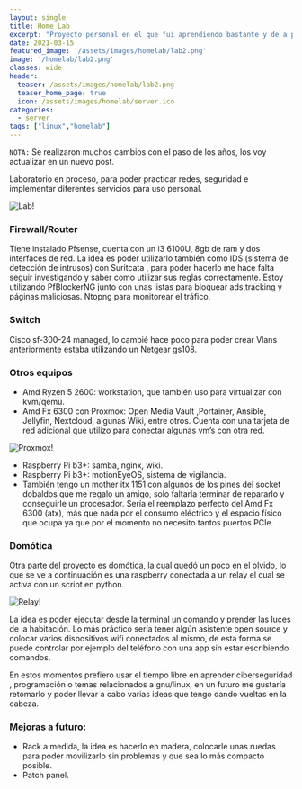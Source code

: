 ```yaml
---
layout: single
title: Home Lab
excerpt: "Proyecto personal en el que fui aprendiendo bastante y de a poco voy agregando hardware, modificando o instalando nuevos servicios. La idea es también poder hostear las aplicaciones web que vaya creando a medida que voy aprendiendo mejor los frameworks e incorporando nuevas tecnologías."
date: 2021-03-15
featured_image: '/assets/images/homelab/lab2.png'
image: '/homelab/lab2.png'
classes: wide
header:
  teaser: /assets/images/homelab/lab2.png
  teaser_home_page: true
  icon: /assets/images/homelab/server.ico
categories:
  - server
tags: ["linux","homelab"]
---
```


`NOTA:` Se realizaron muchos cambios con el paso de los años, los voy actualizar en un nuevo post.

Laboratorio en proceso, para poder practicar redes, seguridad e implementar diferentes servicios para uso personal.

![Lab!](/images/homelab/lab2.png)


<!-- <img src = "/homelab/lab2.png"> -->

### Firewall/Router

Tiene instalado Pfsense, cuenta con un i3 6100U, 8gb de ram y dos interfaces de red. La idea es poder utilizarlo también como IDS (sistema de detección de intrusos) con Suritcata , para poder hacerlo me hace falta seguir investigando y saber como utilizar sus reglas correctamente. Estoy utilizando PfBlockerNG junto con unas listas para bloquear ads,tracking y páginas maliciosas. Ntopng para monitorear el tráfico.

### Switch

Cisco sf-300-24 managed, lo cambié hace poco para poder crear Vlans anteriormente estaba utilizando un Netgear gs108.

### Otros equipos

- Amd Ryzen 5 2600: workstation, que también uso para virtualizar con kvm/qemu.
- Amd Fx 6300 con Proxmox: Open Media Vault ,Portainer, Ansible, Jellyfin, Nextcloud, algunas Wiki, entre otros. Cuenta con una tarjeta de red adicional que utilizo para conectar algunas vm’s con otra red.


![Proxmox!](/images/homelab/proxmox-vm.png)


- Raspberry Pi b3+: samba, nginx, wiki. 
- Raspberry Pi b3+: motionEyeOS, sistema de vigilancia.
- También tengo un mother itx 1151 con algunos de los pines del socket dobaldos que me regalo un amigo, solo faltaría terminar de repararlo y conseguirle un procesador. Sería el reemplazo perfecto del Amd Fx 6300 (atx), más que nada por el consumo eléctrico y el espacio físico que ocupa ya que por el momento no necesito tantos puertos PCIe.



### Domótica

Otra parte del proyecto es domótica, la cual quedó un poco en el olvido, lo que se ve a continuación es una raspberry conectada a un relay el cual se activa con un script en python. 

![Relay!](/images/homelab/relay6.gif)

La idea es poder ejecutar desde la terminal un comando y prender las luces de la habitación. Lo más práctico sería tener algún asistente open source y colocar varios dispositivos wifi conectados al mismo, de esta forma se puede controlar por ejemplo del teléfono con una app sin estar escribiendo comandos.

En estos momentos prefiero usar el tiempo libre en aprender ciberseguridad , programación o temas relacionados a gnu/linux, en un futuro me gustaría retomarlo y poder llevar a cabo varias ideas que tengo dando vueltas en la cabeza.

### Mejoras a futuro: 

- Rack a medida, la idea es hacerlo en madera, colocarle unas ruedas para poder movilizarlo sin problemas y que sea lo más compacto posible.
- Patch panel.
